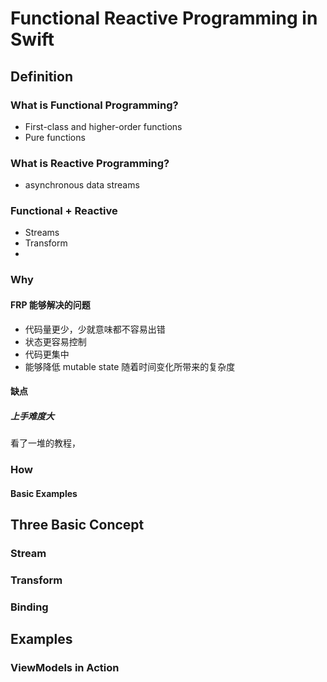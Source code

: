 # Functional Reactive Programming in Swift

## Definition
### What is Functional Programming?
- First-class and higher-order functions
- Pure functions
### What is Reactive Programming?
- asynchronous data streams
### Functional + Reactive
- Streams
- Transform
- 

### Why
#### FRP 能够解决的问题
- 代码量更少，少就意味都不容易出错
- 状态更容易控制
- 代码更集中
- 能够降低 mutable state 随着时间变化所带来的复杂度

#### 缺点
##### 上手难度大
看了一堆的教程，


### How
#### Basic Examples

## Three Basic Concept
### Stream
### Transform
### Binding

## Examples
### ViewModels in Action

